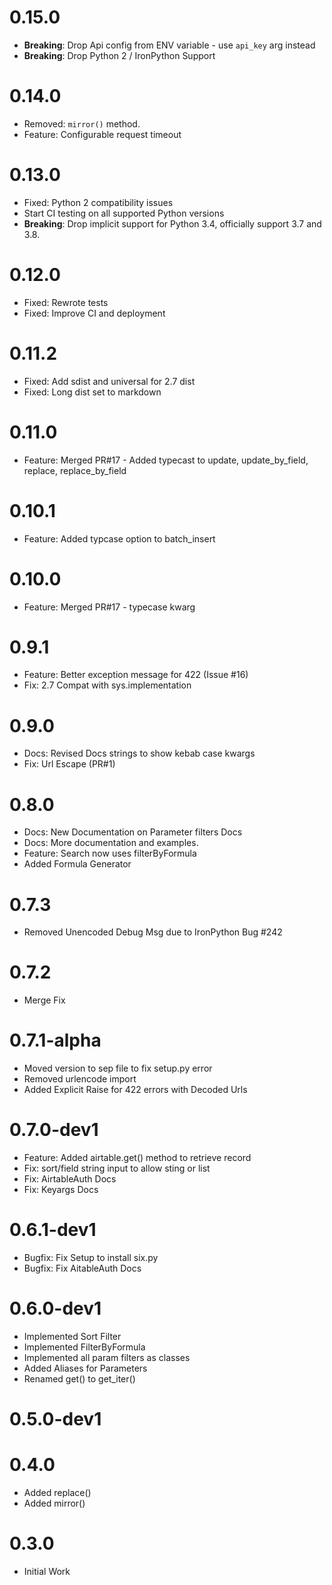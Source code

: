 # 0.15.0
* **Breaking**: Drop Api config from ENV variable - use `api_key` arg instead
* **Breaking**: Drop Python 2 / IronPython Support


# 0.14.0
* Removed: `mirror()` method.
* Feature: Configurable request timeout

# 0.13.0
* Fixed: Python 2 compatibility issues
* Start CI testing on all supported Python versions
* **Breaking**: Drop implicit support for Python 3.4, officially support 3.7 and 3.8.

# 0.12.0
* Fixed: Rewrote tests
* Fixed: Improve CI and deployment

# 0.11.2
* Fixed: Add sdist and universal for 2.7 dist
* Fixed: Long dist set to markdown

# 0.11.0
* Feature: Merged PR#17 - Added typecast to update, update_by_field, replace, replace_by_field

# 0.10.1
* Feature: Added typcase option to batch_insert

# 0.10.0
* Feature: Merged PR#17 - typecase kwarg

# 0.9.1
* Feature: Better exception message for 422 (Issue #16)
* Fix: 2.7 Compat with sys.implementation

# 0.9.0
* Docs: Revised Docs strings to show kebab case kwargs
* Fix: Url Escape (PR#1)

# 0.8.0
* Docs: New Documentation on Parameter filters Docs
* Docs: More documentation and examples.
* Feature: Search now uses filterByFormula
* Added Formula Generator

# 0.7.3
* Removed Unencoded Debug Msg due to IronPython Bug #242

# 0.7.2
* Merge Fix

# 0.7.1-alpha
* Moved version to sep file to fix setup.py error
* Removed urlencode import
* Added Explicit Raise for 422 errors with Decoded Urls

# 0.7.0-dev1
* Feature: Added airtable.get() method to retrieve record
* Fix: sort/field string input to allow sting or list
* Fix: AirtableAuth Docs
* Fix: Keyargs Docs

# 0.6.1-dev1
* Bugfix: Fix Setup to install six.py
* Bugfix: Fix AitableAuth Docs

# 0.6.0-dev1
* Implemented Sort Filter
* Implemented FilterByFormula
* Implemented all param filters as classes
* Added Aliases for Parameters
* Renamed get() to get_iter()

# 0.5.0-dev1

# 0.4.0
* Added replace()
* Added mirror()

# 0.3.0
* Initial Work

